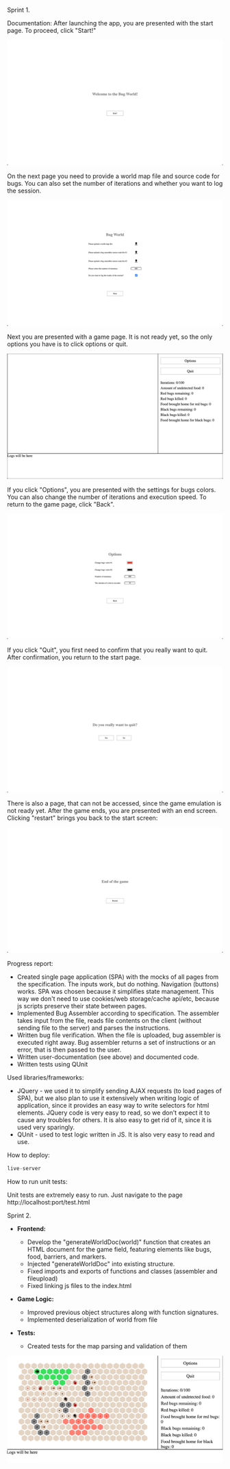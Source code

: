 Sprint 1.

Documentation:
After launching the app, you are presented with the start page. To proceed, click "Start!"

![Start page](doc/start.png)

On the next page you need to provide a world map file and source code for bugs. You can also set the number of
iterations and whether you want to log the session.

![Settings page](doc/settings.png)

Next you are presented with a game page. It is not ready yet, so the only options you have is to click options or quit.

![Game page](doc/game.png)

If you click "Options", you are presented with the settings for bugs colors. You can also change the number of
iterations and execution speed. To return to the game page, click "Back".

![Options page](doc/options.png)

If you click "Quit", you first need to confirm that you really want to quit. After confirmation, you return to the start
page.

![Quit page](doc/quit.png)

There is also a page, that can not be accessed, since the game emulation is not ready yet.
After the game ends, you are presented with an end screen. Clicking "restart" brings you back to the start screen:

![End page](doc/end.png)

Progress report:

* Created single page application (SPA) with the mocks of all pages from the specification. The inputs work, but do
  nothing. Navigation (buttons) works. SPA was chosen because it simplifies state management. This way we don't need to
  use cookies/web storage/cache api/etc, because js scripts preserve their state between pages.
* Implemented Bug Assembler according to specification. The assembler takes input from the file, reads file contents on
  the client (without sending file to the server) and parses the instructions.
* Written bug file verification. When the file is uploaded, bug assembler is executed right away. Bug assembler returns
  a set of instructions or an error, that is then passed to the user.
* Written user-documentation (see above) and documented code.
* Written tests using QUnit

Used libraries/frameworks:

* JQuery - we used it to simplify sending AJAX requests (to load pages of SPA), but we also plan to use it extensively
  when writing logic of application, since it provides an easy way to write selectors for html elements. JQuery code is
  very easy to read, so we don't expect it to cause any troubles for others. It is also easy to get rid of it, since it
  is used very sparingly.
* QUnit - used to test logic written in JS. It is also very easy to read and use.

How to deploy:

```python
live-server 
```


How to run unit tests:

Unit tests are extremely easy to run. Just navigate to the page http://localhost:port/test.html


Sprint 2.

- **Frontend:**
  - Develop the "generateWorldDoc(world)" function that creates an HTML document for the game field, featuring elements like bugs, food, barriers, and markers. 
  - Injected "generateWorldDoc" into existing structure.
  - Fixed imports and exports of functions and classes (assembler and fileupload)
  - Fixed linking js files to the index.html
- **Game Logic:**
  - Improved previous object structures along with function signatures.
  - Implemented deserialization of world from file

- **Tests:**
  - Created tests for the map parsing and validation of them

![](doc/world.png)